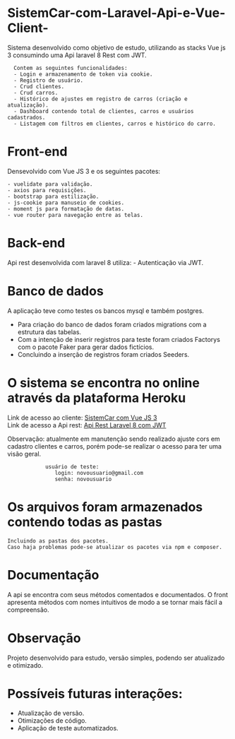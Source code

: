 # SistemCar-com-Laravel-Api-e-Vue-Client-
  Sistema desenvolvido como objetivo de estudo, utilizando as stacks Vue js 3 consumindo uma Api laravel 8 Rest com JWT.
      
      Contem as seguintes funcionalidades:
      - Login e armazenamento de token via cookie.
      - Registro de usuário.
      - Crud clientes.
      - Crud carros.      
      - Histórico de ajustes em registro de carros (criação e atualização).
      - Dashboard contendo total de clientes, carros e usuários cadastrados.
      - Listagem com filtros em clientes, carros e histórico do carro.        
      

# Front-end
  Densevolvido com Vue JS 3 e os seguintes pacotes:
    
    - vuelidate para validação.
    - axios para requisições.
    - bootstrap para estilização.
    - js-cookie para manuseio de cookies.
    - moment js para formatação de datas.
    - vue router para navegação entre as telas.
    
  
# Back-end
  Api rest desenvolvida com laravel 8 utiliza:
    - Autenticação via JWT.    
    

# Banco de dados
  A aplicação teve como testes os bancos mysql e também postgres.
  - Para criação do banco de dados foram criados migrations com a estrutura das tabelas.
  - Com a intenção de inserir registros para teste foram criados Factorys com o pacote Faker para gerar dados fictícios.
  - Concluindo a inserção de registros foram criados Seeders.


# O sistema se encontra no online através da plataforma Heroku
   Link de acesso ao cliente: <a href="https://sistemcarfront.herokuapp.com/">SistemCar com Vue JS 3</a>   
   Link de acesso a Api rest: <a href="https://sistemcarback.herokuapp.com/">Api Rest Laravel 8 com JWT</a>
   
   Observação: atualmente em manutenção sendo realizado ajuste cors em cadastro clientes e carros,
                porém pode-se realizar o acesso para ter uma visão geral.
                
                usuário de teste:
                   login: novousuario@gmail.com
                   senha: novousuario
    
    
    
# Os arquivos foram armazenados contendo todas as pastas
    Incluindo as pastas dos pacotes.
    Caso haja problemas pode-se atualizar os pacotes via npm e composer.
    
    
# Documentação
  A api se encontra com seus métodos comentados e documentados.
  O front apresenta métodos com nomes intuitivos de modo a se tornar mais fácil a compreensão.
  
  
# Observação
  Projeto desenvolvido para estudo, versão simples, podendo ser atualizado e otimizado.
  
  
# Possíveis futuras interações:
  - Atualização de versão.
  - Otimizações de código.
  - Aplicação de teste automatizados.
   
  
  
